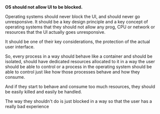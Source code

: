 **OS should not allow UI to be blocked.**

Operating systems should never block the UI, and should never go unresponsive. It should be a key design principle and a key concept of operating systems that they should not allow any prog, CPU or network or resources that the UI actually goes unresponsive.

It should be one of their key considerations, the protection of the actual user interface.

So, every process in a way should behave like a container and should be isolated, should have dedicated resources allocated to it in a way the user should be able to control or a process in the operating system should be able to control just like how those processes behave and how they consume. 

And if they start to behave and consume too much resources, they should be easily killed and easily be handled. 

The way they shouldn't do is just blocked in a way so that the user has a really bad experience  